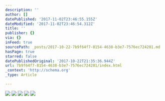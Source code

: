 ```yaml
---
description: ''
author: []
datePublished: '2017-11-02T23:46:55.155Z'
dateModified: '2017-11-02T23:46:54.312Z'
title: ''
publisher: {}
via: {}
inFeed: true
sourcePath: _posts/2017-10-22-7b9f64f7-8154-4638-b3e7-7576ec724201.md
hasPage: true
starred: false
datePublishedOriginal: '2017-10-22T21:35:36.944Z'
url: 7b9f64f7-8154-4638-b3e7-7576ec724201/index.html
_context: 'http://schema.org'
_type: Article

---
```

![](https://the-grid-user-content.s3-us-west-2.amazonaws.com/3a36f569-bf24-425c-a588-9dfb20165379.jpg)
![](https://the-grid-user-content.s3-us-west-2.amazonaws.com/680c2faa-907b-43c6-8f30-93399a635247.jpg)
![](https://the-grid-user-content.s3-us-west-2.amazonaws.com/48fff3ec-ef58-4c29-9956-9d82e48f5f28.jpg)
![](https://the-grid-user-content.s3-us-west-2.amazonaws.com/803676b5-4bb6-4677-9b07-90bd8fd3ebde.jpg)
![](https://the-grid-user-content.s3-us-west-2.amazonaws.com/954caf0d-fc8e-4bb4-96c7-b185356bbffb.jpg)